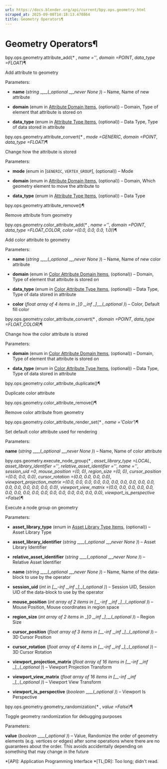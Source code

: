 ```yaml
---
url: https://docs.blender.org/api/current/bpy.ops.geometry.html
scraped_at: 2025-09-08T14:18:13.478864
title: Geometry Operators¶
---
```


# Geometry Operators¶

bpy.ops.geometry.attribute_add(_*_ , _name =''_, _domain =POINT_, _data_type
=FLOAT_)¶

    

Add attribute to geometry

Parameters:

    

  * **name** (_string_ _,__(__optional_ _,__never None_ _)_) – Name, Name of new attribute

  * **domain** (enum in [Attribute Domain Items](bpy_types_enum_items/attribute_domain_items.html#rna-enum-attribute-domain-items), (optional)) – Domain, Type of element that attribute is stored on

  * **data_type** (enum in [Attribute Type Items](bpy_types_enum_items/attribute_type_items.html#rna-enum-attribute-type-items), (optional)) – Data Type, Type of data stored in attribute

bpy.ops.geometry.attribute_convert(_*_ , _mode =GENERIC_, _domain =POINT_,
_data_type =FLOAT_)¶

    

Change how the attribute is stored

Parameters:

    

  * **mode** (enum in [`GENERIC`, `VERTEX_GROUP`], (optional)) – Mode

  * **domain** (enum in [Attribute Domain Items](bpy_types_enum_items/attribute_domain_items.html#rna-enum-attribute-domain-items), (optional)) – Domain, Which geometry element to move the attribute to

  * **data_type** (enum in [Attribute Type Items](bpy_types_enum_items/attribute_type_items.html#rna-enum-attribute-type-items), (optional)) – Data Type

bpy.ops.geometry.attribute_remove()¶

    

Remove attribute from geometry

bpy.ops.geometry.color_attribute_add(_*_ , _name =''_, _domain =POINT_,
_data_type =FLOAT_COLOR_, _color =(0.0, 0.0, 0.0, 1.0)_)¶

    

Add color attribute to geometry

Parameters:

    

  * **name** (_string_ _,__(__optional_ _,__never None_ _)_) – Name, Name of new color attribute

  * **domain** (enum in [Color Attribute Domain Items](bpy_types_enum_items/color_attribute_domain_items.html#rna-enum-color-attribute-domain-items), (optional)) – Domain, Type of element that attribute is stored on

  * **data_type** (enum in [Color Attribute Type Items](bpy_types_enum_items/color_attribute_type_items.html#rna-enum-color-attribute-type-items), (optional)) – Data Type, Type of data stored in attribute

  * **color** (_float array_ _of_ _4 items in_ _[__0_ _,__inf_ _]__,__(__optional_ _)_) – Color, Default fill color

bpy.ops.geometry.color_attribute_convert(_*_ , _domain =POINT_, _data_type
=FLOAT_COLOR_)¶

    

Change how the color attribute is stored

Parameters:

    

  * **domain** (enum in [Color Attribute Domain Items](bpy_types_enum_items/color_attribute_domain_items.html#rna-enum-color-attribute-domain-items), (optional)) – Domain, Type of element that attribute is stored on

  * **data_type** (enum in [Color Attribute Type Items](bpy_types_enum_items/color_attribute_type_items.html#rna-enum-color-attribute-type-items), (optional)) – Data Type, Type of data stored in attribute

bpy.ops.geometry.color_attribute_duplicate()¶

    

Duplicate color attribute

bpy.ops.geometry.color_attribute_remove()¶

    

Remove color attribute from geometry

bpy.ops.geometry.color_attribute_render_set(_*_ , _name ='Color'_)¶

    

Set default color attribute used for rendering

Parameters:

    

**name** (_string_ _,__(__optional_ _,__never None_ _)_) – Name, Name of color
attribute

bpy.ops.geometry.execute_node_group(_*_ , _asset_library_type =LOCAL_,
_asset_library_identifier =''_, _relative_asset_identifier =''_, _name =''_,
_session_uid =0_, _mouse_position =(0, 0)_, _region_size =(0, 0)_,
_cursor_position =(0.0, 0.0, 0.0)_, _cursor_rotation =(0.0, 0.0, 0.0, 0.0)_,
_viewport_projection_matrix =(0.0, 0.0, 0.0, 0.0, 0.0, 0.0, 0.0, 0.0, 0.0,
0.0, 0.0, 0.0, 0.0, 0.0, 0.0, 0.0)_, _viewport_view_matrix =(0.0, 0.0, 0.0,
0.0, 0.0, 0.0, 0.0, 0.0, 0.0, 0.0, 0.0, 0.0, 0.0, 0.0, 0.0, 0.0)_,
_viewport_is_perspective =False_)¶

    

Execute a node group on geometry

Parameters:

    

  * **asset_library_type** (enum in [Asset Library Type Items](bpy_types_enum_items/asset_library_type_items.html#rna-enum-asset-library-type-items), (optional)) – Asset Library Type

  * **asset_library_identifier** (_string_ _,__(__optional_ _,__never None_ _)_) – Asset Library Identifier

  * **relative_asset_identifier** (_string_ _,__(__optional_ _,__never None_ _)_) – Relative Asset Identifier

  * **name** (_string_ _,__(__optional_ _,__never None_ _)_) – Name, Name of the data-block to use by the operator

  * **session_uid** (_int in_ _[__-inf_ _,__inf_ _]__,__(__optional_ _)_) – Session UID, Session UID of the data-block to use by the operator

  * **mouse_position** (_int array_ _of_ _2 items in_ _[__-inf_ _,__inf_ _]__,__(__optional_ _)_) – Mouse Position, Mouse coordinates in region space

  * **region_size** (_int array_ _of_ _2 items in_ _[__0_ _,__inf_ _]__,__(__optional_ _)_) – Region Size

  * **cursor_position** (_float array_ _of_ _3 items in_ _[__-inf_ _,__inf_ _]__,__(__optional_ _)_) – 3D Cursor Position

  * **cursor_rotation** (_float array_ _of_ _4 items in_ _[__-inf_ _,__inf_ _]__,__(__optional_ _)_) – 3D Cursor Rotation

  * **viewport_projection_matrix** (_float array_ _of_ _16 items in_ _[__-inf_ _,__inf_ _]__,__(__optional_ _)_) – Viewport Projection Transform

  * **viewport_view_matrix** (_float array_ _of_ _16 items in_ _[__-inf_ _,__inf_ _]__,__(__optional_ _)_) – Viewport View Transform

  * **viewport_is_perspective** (_boolean_ _,__(__optional_ _)_) – Viewport Is Perspective

bpy.ops.geometry.geometry_randomization(_*_ , _value =False_)¶

    

Toggle geometry randomization for debugging purposes

Parameters:

    

**value** (_boolean_ _,__(__optional_ _)_) – Value, Randomize the order of
geometry elements (e.g. vertices or edges) after some operations where there
are no guarantees about the order. This avoids accidentally depending on
something that may change in the future

  *[API]: Application Programming Interface
  *[TL;DR]: Too long; didn't read.

